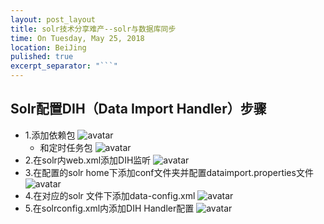 ```yaml
---
layout: post_layout
title: solr技术分享难产--solr与数据库同步
time: On Tuesday, May 25, 2018
location: BeiJing
pulished: true
excerpt_separator: "```"
---
```


## Solr配置DIH（Data Import Handler）步骤
* 1.添加依赖包
    ![avatar](https://kujmsliwang.github.io/assets/img/solr/dih1.png)
   * 和定时任务包
    ![avatar](https://kujmsliwang.github.io/assets/img/solr/dih2.png)
* 2.在solr内web.xml添加DIH监听
    ![avatar](https://kujmsliwang.github.io/assets/img/solr/dih3.png)
* 3.在配置的solr home下添加conf文件夹并配置dataimport.properties文件
    ![avatar](https://kujmsliwang.github.io/assets/img/solr/dih4.png)
* 4.在对应的solr 文件下添加data-config.xml
    ![avatar](https://kujmsliwang.github.io/assets/img/solr/dih5.png)
* 5.在solrconfig.xml内添加DIH Handler配置
    ![avatar](https://kujmsliwang.github.io/assets/img/solr/dih6.png)